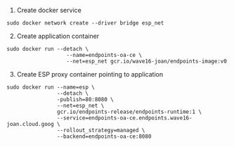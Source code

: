 1. Create  docker service
    
```
sudo docker network create --driver bridge esp_net
```

2. Create application container

```
sudo docker run --detach \
                   --name=endpoints-oa-ce \
                   --net=esp_net gcr.io/wave16-joan/endpoints-image:v0
```

3. Create ESP proxy container pointing to application

```
sudo docker run --name=esp \
                --detach \
                -publish=80:8080 \
                --net=esp_net \
                gcr.io/endpoints-release/endpoints-runtime:1 \
                --service=endpoints-oa-ce.endpoints.wave16-joan.cloud.goog \
                --rollout_strategy=managed \
                --backend=endpoints-oa-ce:8080 
```

